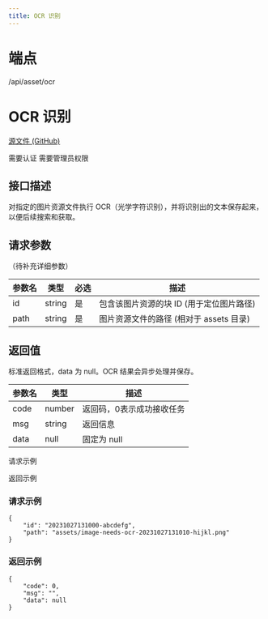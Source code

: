 ```yaml
---
title: OCR 识别
---
```

# 端点

/api/asset/ocr

# OCR 识别

[源文件 (GitHub)](https://github.com/siyuan-note/siyuan/blob/master/kernel/api/asset.go "查看源文件")

需要认证 需要管理员权限

## 接口描述

对指定的图片资源文件执行 OCR（光学字符识别），并将识别出的文本保存起来，以便后续搜索和获取。

## 请求参数

（待补充详细参数）

| 参数名 | 类型 | 必选 | 描述 |
| --- | --- | --- | --- |
| id | string | 是 | 包含该图片资源的块 ID (用于定位图片路径) |
| path | string | 是 | 图片资源文件的路径 (相对于 assets 目录) |

## 返回值

标准返回格式，data 为 null。OCR 结果会异步处理并保存。

| 参数名 | 类型 | 描述 |
| --- | --- | --- |
| code | number | 返回码，0表示成功接收任务 |
| msg | string | 返回信息 |
| data | null | 固定为 null |

请求示例

返回示例

### 请求示例

```
{
    "id": "20231027131000-abcdefg",
    "path": "assets/image-needs-ocr-20231027131010-hijkl.png"
}
```

### 返回示例

```
{
    "code": 0,
    "msg": "",
    "data": null
}
```


